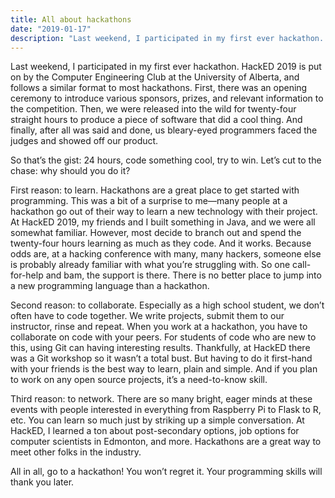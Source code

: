 ```yaml
---
title: All about hackathons
date: "2019-01-17"
description: "Last weekend, I participated in my first ever hackathon. HackED 2019 is put on by the Computer Engineering Club at the University of Alberta, and follows a similar format to most hackathons. Here's why the experience was so great, and why should should start attending!"
---
```


Last weekend, I participated in my first ever hackathon. HackED 2019 is put on by the Computer Engineering Club at the University of Alberta, and follows a similar format to most hackathons. First, there was an opening ceremony to introduce various sponsors, prizes, and relevant information to the competition. Then, we were released into the wild for twenty-four straight hours to produce a piece of software that did a cool thing. And finally, after all was said and done, us bleary-eyed programmers faced the judges and showed off our product.

So that’s the gist: 24 hours, code something cool, try to win. Let’s cut to the chase: why should you do it? 

First reason: to learn. Hackathons are a great place to get started with programming. This was a bit of a surprise to me—many people at a hackathon go out of their way to learn a new technology with their project. At HackED 2019, my friends and I built something in Java, and we were all somewhat familiar. However, most decide to branch out and spend the twenty-four hours learning as much as they code. And it works. Because odds are, at a hacking conference with many, many hackers, someone else is probably already familiar with what you’re struggling with. So one call-for-help and bam, the support is there. There is no better place to jump into a new programming language than a hackathon.

Second reason: to collaborate. Especially as a high school student, we don’t often have to code together. We write projects, submit them to our instructor, rinse and repeat. When you work at a hackathon, you have to collaborate on code with your peers. For students of code who are new to this, using Git can having interesting results. Thankfully, at HackED there was a Git workshop so it wasn’t a total bust. But having to do it first-hand with your friends is the best way to learn, plain and simple. And if you plan to work on any open source projects, it’s a need-to-know skill.

Third reason: to network. There are so many bright, eager minds at these events with people interested in everything from Raspberry Pi to Flask to R, etc. You can learn so much just by striking up a simple conversation. At HackED, I learned a ton about post-secondary options, job options for computer scientists in Edmonton, and more. Hackathons are a great way to meet other folks in the industry.

All in all, go to a hackathon! You won’t regret it. Your programming skills will thank you later.